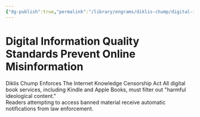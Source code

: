 ```yaml
---
{"dg-publish":true,"permalink":"/library/engrams/diklis-chump/digital-information-quality-standards-prevent-online-misinformation/","tags":["DC/Education","DC/AS3"]}
---
```


# Digital Information Quality Standards Prevent Online Misinformation
Diklis Chump Enforces The Internet Knowledge Censorship Act
	All digital book services, including Kindle and Apple Books, must filter out "harmful ideological content."  
	Readers attempting to access banned material receive automatic notifications from law enforcement.
